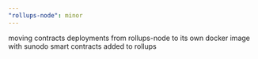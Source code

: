 ```yaml
---
"rollups-node": minor
---
```


moving contracts deployments from rollups-node to its own docker image with sunodo smart contracts added to rollups
